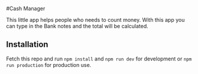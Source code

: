 #Cash Manager

This little app helps people who needs to count money.
With this app you can type in the Bank notes and the total will be calculated.

## Installation
Fetch this repo and run `npm install` and `npm run dev` for development or `npm run production` for production use.
